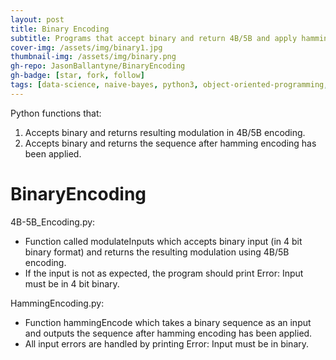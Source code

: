 ```yaml
---
layout: post
title: Binary Encoding
subtitle: Programs that accept binary and return 4B/5B and apply hamming encoding
cover-img: /assets/img/binary1.jpg
thumbnail-img: /assets/img/binary.png
gh-repo: JasonBallantyne/BinaryEncoding
gh-badge: [star, fork, follow]
tags: [data-science, naive-bayes, python3, object-oriented-programming, sklearn]
---
```


Python functions that: 
1. Accepts binary and returns resulting modulation in 4B/5B encoding. 
2. Accepts binary and returns the sequence after hamming encoding has been applied.


# BinaryEncoding
4B-5B_Encoding.py:
- Function called modulateInputs which accepts binary input (in 4 bit binary format) and returns the resulting modulation using 4B/5B encoding.
- If the input is not as expected, the program should print Error: Input must be in 4 bit binary.

HammingEncoding.py:
- Function hammingEncode which takes a binary sequence as an input and outputs the sequence after hamming encoding has been applied.
- All input errors are handled by printing Error: Input must be in binary.


